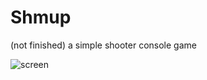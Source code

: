 # Shmup
(not finished) a simple shooter console game

![screen](http://i.giphy.com/l0HlERgd5HrzcJwlO.gif)
